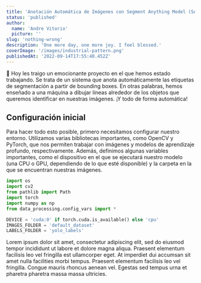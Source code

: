 ```yaml
---
title: 'Anotación Automática de Imágenes con Segment Anything Model (SAM)'
status: 'published'
author:
  name: 'Andre Vitorio'
  picture: ''
slug: 'nothing-wrong'
description: 'One more day, one more joy. I feel blessed.'
coverImage: '/images/industrial-pattern.png'
publishedAt: '2022-09-14T17:55:40.452Z'
---
```




👋 Hoy les traigo un emocionante proyecto en el que hemos estado trabajando. Se trata de un sistema que anota automáticamente las etiquetas de segmentación a partir de bounding boxes. En otras palabras, hemos enseñado a una máquina a dibujar líneas alrededor de los objetos que queremos identificar en nuestras imágenes. ¡Y todo de forma automática!

## **Configuración inicial**

Para hacer todo esto posible, primero necesitamos configurar nuestro entorno. Utilizamos varias bibliotecas importantes, como OpenCV y PyTorch, que nos permiten trabajar con imágenes y modelos de aprendizaje profundo, respectivamente. Además, definimos algunas variables importantes, como el dispositivo en el que se ejecutará nuestro modelo (una CPU o GPU, dependiendo de lo que esté disponible) y la carpeta en la que se encuentran nuestras imágenes.

```python
import os
import cv2
from pathlib import Path
import torch
import numpy as np
from data_processing.config_vars import *

DEVICE = 'cuda:0' if torch.cuda.is_available() else 'cpu'
IMAGES_FOLDER = 'default_dataset'
LABELS_FOLDER = 'yolo_labels'
```

Lorem ipsum dolor sit amet, consectetur adipiscing elit, sed do eiusmod tempor incididunt ut labore et dolore magna aliqua. Praesent elementum facilisis leo vel fringilla est ullamcorper eget. At imperdiet dui accumsan sit amet nulla facilities morbi tempus. Praesent elementum facilisis leo vel fringilla. Congue mauris rhoncus aenean vel. Egestas sed tempus urna et pharetra pharetra massa massa ultricies.

